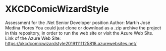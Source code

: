 # XKCDComicWizardStyle
Assessment for the .Net Senior Developer position
Author: Martín José Medina Flores
You could just clone or download as a .zip archive the project in this repository, in order to run the web site
or visit the Azure Web Site.
Link of the Azure Web Site:
https://xkcdcomicwizardstyle20191111125818.azurewebsites.net/
